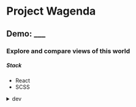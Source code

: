 
# Project Wagenda
## Demo: ___
### Explore and compare views of this world

##### Stack
- React
- SCSS
<details>
  <summary>dev</summary>
  <p>
    home page: reverse background video
    work with google fonts
    mechanism of cashing passed locations
  </p>
</details>